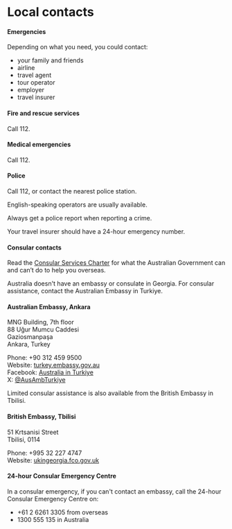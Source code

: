 # Local contacts

#### Emergencies

Depending on what you need, you could contact:

* your family and friends
* airline
* travel agent
* tour operator
* employer
* travel insurer

#### Fire and rescue services

Call 112.

#### Medical emergencies

Call 112.

#### Police

Call 112, or contact the nearest police station.

English-speaking operators are usually available.

Always get a police report when reporting a crime.

Your travel insurer should have a 24-hour emergency number.

#### Consular contacts

Read the [Consular Services Charter](/node/46) for what the Australian Government can and can’t do to help you overseas.

Australia doesn't have an embassy or consulate in Georgia. For consular assistance, contact the Australian Embassy in Turkiye.

#### Australian Embassy, Ankara

MNG Building, 7th floor  
88 Uğur Mumcu Caddesi  
Gaziosmanpaşa  
Ankara, Turkey

Phone: +90 312 459 9500  
Website: [turkey.embassy.gov.au](http://turkey.embassy.gov.au/anka/home.html)  
Facebook: [Australia in Turkiye](https://www.facebook.com/AustraliaInTurkiye)  
X: [@AusAmbTurkiye](https://twitter.com/ausambturkey)

Limited consular assistance is also available from the British Embassy in Tbilisi.

#### British Embassy, Tbilisi

51 Krtsanisi Street  
Tbilisi, 0114

Phone: +995 32 227 4747  
Website: [ukingeorgia.fco.gov.uk](https://www.gov.uk/government/world/organisations/british-embassy-tbilisi)

#### 24-hour Consular Emergency Centre

In a consular emergency, if you can't contact an embassy, call the 24-hour Consular Emergency Centre on:

* +61 2 6261 3305 from overseas
* 1300 555 135 in Australia